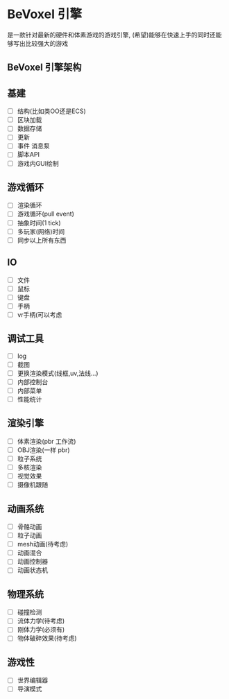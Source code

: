 # BeVoxel 引擎

是一款针对最新的硬件和体素游戏的游戏引擎, (希望)能够在快速上手的同时还能够写出比较强大的游戏

## BeVoxel 引擎架构

## 基建
- [ ] 结构(比如类OO还是ECS)
- [ ] 区块加载
- [ ] 数据存储
- [ ] 更新
- [ ] 事件 消息泵
- [ ] 脚本API
- [ ] 游戏内GUI绘制

## 游戏循环
- [ ] 渲染循环
- [ ] 游戏循环(pull event)
- [ ] 抽象时间(1 tick)
- [ ] 多玩家(网络)时间
- [ ] 同步以上所有东西

## IO
- [ ] 文件
- [ ] 鼠标
- [ ] 键盘
- [ ] 手柄
- [ ] vr手柄(可以考虑

## 调试工具
- [ ] log
- [ ] 截图
- [ ] 更换渲染模式(线框,uv,法线...)
- [ ] 内部控制台
- [ ] 内部菜单
- [ ] 性能统计

## 渲染引擎
- [ ] 体素渲染(pbr 工作流)
- [ ] OBJ渲染(一样 pbr)
- [ ] 粒子系统
- [ ] 多核渲染
- [ ] 视觉效果
- [ ] 摄像机跟随

## 动画系统
- [ ] 骨骼动画
- [ ] 粒子动画
- [ ] mesh动画(待考虑)
- [ ] 动画混合
- [ ] 动画控制器
- [ ] 动画状态机

## 物理系统
- [ ] 碰撞检测
- [ ] 流体力学(待考虑)
- [ ] 刚体力学(必须有)
- [ ] 物体破碎效果(待考虑)

## 游戏性
- [ ] 世界编辑器
- [ ] 导演模式